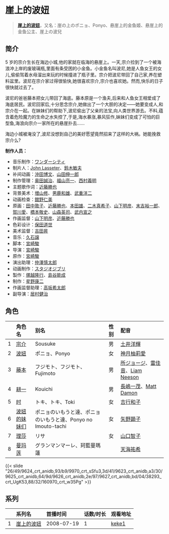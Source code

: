 # 崖上的波妞


> <u>**[崖上的波妞](https://bgm.tv/subject/313)**</u>，又名：崖の上のポニョ、Ponyo、悬崖上的金鱼姬、悬崖上的金鱼公主、崖上の波兒

## 简介

5 岁的宗介生长在海边小城,他的家就在临海的悬崖上。一天,宗介捡到了一个被海浪冲上岸的废玻璃瓶,里面有条受困的小金鱼。小金鱼名叫波尼,她是人鱼女王的女儿,偷偷驾着水母溜出来玩的时候撞进了瓶子里。宗介把波尼带回了自己家,养在塑料盆里。波尼在宗介家过得很愉快,她很喜欢宗介,宗介也喜欢她。然而,快乐的日子很快就过去了。

波尼的爸爸藤本把女儿带回了海底。藤本原是一个渔夫,后来和人鱼女王相爱成了海底居民。波尼回家后,十分思念宗介,她做出了一个大胆的决定——她要变成人,和宗介在一起。在妹妹们的帮助下,波尼偷出了父亲的法宝,向人类世界游去。不料,蕴含着危险魔力的生命之水失控了,于是,海水暴涨,暴风狂作,妹妹们变成了可怕的巨型鱼,海浪向宗介一家所在的悬崖扑去……

海边小城被淹没了,波尼没想到自己的美好愿望竟然招来了这样的大祸。她能挽救宗介么?

**制作人员：**
- 音乐制作：[ワンダーシティ](https://bgm.tv/person/39707)
- 制片人：[John Lasseter](https://bgm.tv/person/22013)、[鈴木敏夫](https://bgm.tv/person/2215)
- 补间动画：[沖田博文](https://bgm.tv/person/14844)、[山田伸一郎](https://bgm.tv/person/59376)
- 制作管理：[奥田誠治](https://bgm.tv/person/19591)、[福山亮一](https://bgm.tv/person/39716)、[西村義明](https://bgm.tv/person/26104)
- 主题歌作词：[近藤勝也](https://bgm.tv/person/2109)
- 背景美术：[増山修](https://bgm.tv/person/21629)、[男鹿和雄](https://bgm.tv/person/11681)、[武重洋二](https://bgm.tv/person/11682)
- 动画检查：[舘野仁美](https://bgm.tv/person/34701)
- 原画：[田中敦子](https://bgm.tv/person/11679)、[近藤勝也](https://bgm.tv/person/2109)、[本田雄](https://bgm.tv/person/1383)、[二木真希子](https://bgm.tv/person/11680)、[山下明彦](https://bgm.tv/person/1417)、[末吉裕一郎](https://bgm.tv/person/2251)、[賀川愛](https://bgm.tv/person/2068)、[橋本敬史](https://bgm.tv/person/3426)、[山森英司](https://bgm.tv/person/21472)、[武内宣之](https://bgm.tv/person/734)
- 作画监督：[山下明彦](https://bgm.tv/person/1417)、[近藤勝也](https://bgm.tv/person/2109)
- 色彩设计：[保田道世](https://bgm.tv/person/1510)
- 美术监督：[吉田昇](https://bgm.tv/person/15473)
- 音乐：[久石譲](https://bgm.tv/person/1638)
- 脚本：[宮崎駿](https://bgm.tv/person/1040)
- 导演：[宮崎駿](https://bgm.tv/person/1040)
- 原作：[宮崎駿](https://bgm.tv/person/1040)
- 演出助理：[仲澤慎太郎](https://bgm.tv/person/23560)
- 动画制作：[スタジオジブリ](https://bgm.tv/person/2216)
- 製作：[塚越隆行](https://bgm.tv/person/59570)、[島谷能成](https://bgm.tv/person/60290)
- 制作：[星野康二](https://bgm.tv/person/61544)
- 作画监督助理：[高坂希太郎](https://bgm.tv/person/1665)
- 副导演：[居村健治](https://bgm.tv/person/15786)

## 角色

|     |   角色名   |   别名  | 性别 |  配音  |
|:--- |:------  |:----      |:---  |:--   |
| 1 | [宗介](https://bgm.tv/character/9624) | Sousuke | 男 | [土井洋輝](https://bgm.tv/person/4925) |
| 2 | [波妞](https://bgm.tv/character/9970) | ポニョ、Ponyo | 女 | [神月柚莉愛](https://bgm.tv/person/46914) |
| 3 | [藤本](https://bgm.tv/character/9623) | フジモト、フジモト、Fujimoto | 男 | [所ジョージ](https://bgm.tv/person/4926)、[雷佳音](https://bgm.tv/person/34632)、[Liam Neeson](https://bgm.tv/person/35295) |
| 4 | [耕一](https://bgm.tv/character/9625) | Kouichi | 男 | [長嶋一茂](https://bgm.tv/person/4924)、[Matt Damon](https://bgm.tv/person/56100) |
| 5 | [时](https://bgm.tv/character/9626) | トキ、トキ、Toki | 女 | [吉行和子](https://bgm.tv/person/4923) |
| 6 | [波妞的妹妹们](https://bgm.tv/character/9627) | ポニョのいもうと達、ポニョのいもうと達、Ponyo no Imouto-tachi | 女 | [矢野顕子](https://bgm.tv/person/2134) |
| 7 | [理莎](https://bgm.tv/character/38293) | リサ | 女 | [山口智子](https://bgm.tv/person/21207) |
| 8 | [曼玛莲](https://bgm.tv/character/160970) | グランマンマーレ、珂藍曼瑪蓮 |  | [天海祐希](https://bgm.tv/person/23834) |

{{< slide "26/49/9624_crt_anidb,93/b9/9970_crt_sSfu3,3d/41/9623_crt_anidb,a3/30/9625_crt_anidb,64/9d/9626_crt_anidb,2e/97/9627_crt_anidb,bd/04/38293_crt_UgK53,88/32/160970_crt_w35Pg" >}}

## 系列

|     | 系列名   | 首播时间       | 话数/时长 | 观看地址                                                    |
| :-- | :---- | :--------- | :---- | :------------------------------------------------------ |
| 1   |[崖上的波妞](https://bgm.tv/subject/313)| 2008-07-19 | 1     | [keke1](https://www.keke1.app/play/178057-4-99713.html) |



